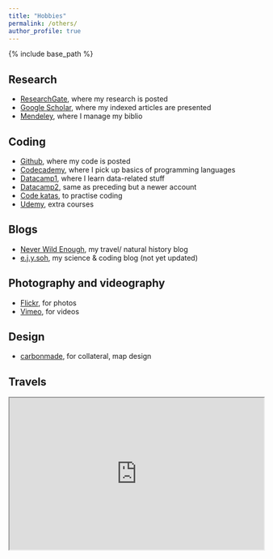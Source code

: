 ```yaml
---
title: "Hobbies"
permalink: /others/
author_profile: true
---
```


{% include base_path %}

## Research
- [ResearchGate](http://www.researchgate.net/profile/Eunice_Soh2), where my research is posted
- [Google Scholar](https://scholar.google.com/citations?user=8tnjlIUAAAAJ), where my indexed articles are presented
- [Mendeley](https://www.mendeley.com/profiles/eunice-soh3/), where I manage my biblio

## Coding
- [Github](https://www.github.com/eunices), where my code is posted
- [Codecademy](https://www.codecademy.com/ejysoh), where I pick up basics of programming languages
- [Datacamp1]( https://www.datacamp.com/profile/eunicesjy), where I learn data-related stuff
- [Datacamp2](https://www.datacamp.com/profile/ejysoh), same as preceding but a newer account
- [Code katas](https://www.codewars.com/users/eunix), to practise coding
- [Udemy](https://www.udemy.com/user/eunice-soh/), extra courses

## Blogs
- [Never Wild Enough](https://neverwildenough.blogspot.sg), my travel/ natural history blog
- [e.j.y.soh](https://medium.com/@e.j.y.soh), my science & coding blog (not yet updated)

## Photography and videography
- [Flickr](http://www.flickr.com/photos/crazyme/), for photos
- [Vimeo](https://vimeo.com/eunicesjy), for videos

## Design
- [carbonmade](http://eunice.carbonmade.com), for collateral, map design

## Travels 
<iframe src="https://www.google.com/maps/d/embed?mid=1MmLw-ZktRAwyLV7OwWh6U2StXrnVw1od&hl=en" width="100%" height="300px"></iframe>
